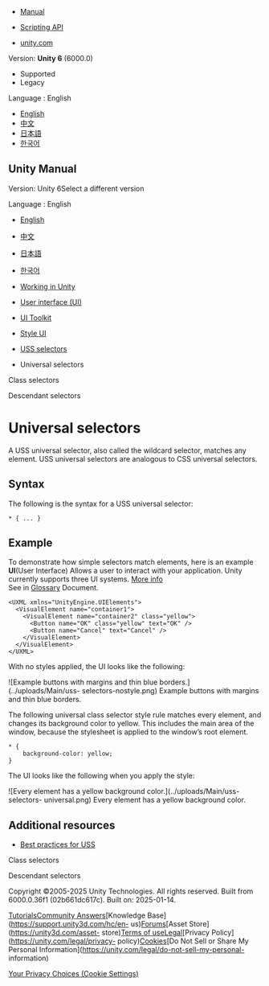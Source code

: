 [](https://docs.unity3d.com)

  * [Manual](../Manual/index.html)
  * [Scripting API](../ScriptReference/index.html)

  * [unity.com](https://unity.com/)

Version: **Unity 6** (6000.0)

  * Supported
  * Legacy

Language : English

  * [English](/Manual/UIE-USS-Selectors-universal.html)
  * [中文](/cn/current/Manual/UIE-USS-Selectors-universal.html)
  * [日本語](/ja/current/Manual/UIE-USS-Selectors-universal.html)
  * [한국어](/kr/current/Manual/UIE-USS-Selectors-universal.html)

[](https://docs.unity3d.com)

## Unity Manual

Version: Unity 6Select a different version

Language : English

  * [English](/Manual/UIE-USS-Selectors-universal.html)
  * [中文](/cn/current/Manual/UIE-USS-Selectors-universal.html)
  * [日本語](/ja/current/Manual/UIE-USS-Selectors-universal.html)
  * [한국어](/kr/current/Manual/UIE-USS-Selectors-universal.html)

  * [Working in Unity](working-in-unity.html)
  * [User interface (UI)](UIToolkits.html)
  * [UI Toolkit](UIElements.html)
  * [Style UI](UIE-USS.html)
  * [USS selectors](UIE-USS-Selectors.html)
  * Universal selectors

[](UIE-USS-Selectors-class.html)

Class selectors

[](UIE-USS-Selectors-descendant.html)

Descendant selectors

# Universal selectors

A USS universal selector, also called the wildcard selector, matches any
element. USS universal selectors are analogous to CSS universal selectors.

## Syntax

The following is the syntax for a USS universal selector:

    
    
    * { ... }
    

## Example

To demonstrate how simple selectors match elements, here is an example
**UI**(User Interface) Allows a user to interact with your application. Unity
currently supports three UI systems. [More info](UI-system-compare.html)  
See in [Glossary](Glossary.html#UI) Document.

    
    
    <UXML xmlns="UnityEngine.UIElements">
      <VisualElement name="container1">
        <VisualElement name="container2" class="yellow">
          <Button name="OK" class="yellow" text="OK" />
          <Button name="Cancel" text="Cancel" />
        </VisualElement>
      </VisualElement>
    </UXML>
    

With no styles applied, the UI looks like the following:

![Example buttons with margins and thin blue borders.](../uploads/Main/uss-
selectors-nostyle.png) Example buttons with margins and thin blue borders.

The following universal class selector style rule matches every element, and
changes its background color to yellow. This includes the main area of the
window, because the stylesheet is applied to the window’s root element.

    
    
    * {
        background-color: yellow;
    }
    

The UI looks like the following when you apply the style:

![Every element has a yellow background color.](../uploads/Main/uss-selectors-
universal.png) Every element has a yellow background color.

## Additional resources

  * [Best practices for USS](UIE-USS-WritingStyleSheets.html)

[](UIE-USS-Selectors-class.html)

Class selectors

[](UIE-USS-Selectors-descendant.html)

Descendant selectors

Copyright ©2005-2025 Unity Technologies. All rights reserved. Built from
6000.0.36f1 (02b661dc617c). Built on: 2025-01-14.

[Tutorials](https://learn.unity.com/)[Community
Answers](https://answers.unity3d.com)[Knowledge
Base](https://support.unity3d.com/hc/en-
us)[Forums](https://forum.unity3d.com)[Asset Store](https://unity3d.com/asset-
store)[Terms of
use](https://docs.unity3d.com/Manual/TermsOfUse.html)[Legal](https://unity.com/legal)[Privacy
Policy](https://unity.com/legal/privacy-
policy)[Cookies](https://unity.com/legal/cookie-policy)[Do Not Sell or Share
My Personal Information](https://unity.com/legal/do-not-sell-my-personal-
information)

[Your Privacy Choices (Cookie Settings)](javascript:void\(0\);)

